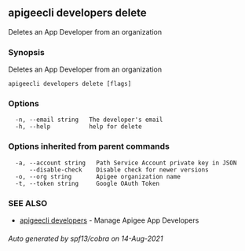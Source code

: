 ## apigeecli developers delete

Deletes an App Developer from an organization

### Synopsis

Deletes an App Developer from an organization

```
apigeecli developers delete [flags]
```

### Options

```
  -n, --email string   The developer's email
  -h, --help           help for delete
```

### Options inherited from parent commands

```
  -a, --account string   Path Service Account private key in JSON
      --disable-check    Disable check for newer versions
  -o, --org string       Apigee organization name
  -t, --token string     Google OAuth Token
```

### SEE ALSO

* [apigeecli developers](apigeecli_developers.md)	 - Manage Apigee App Developers

###### Auto generated by spf13/cobra on 14-Aug-2021
